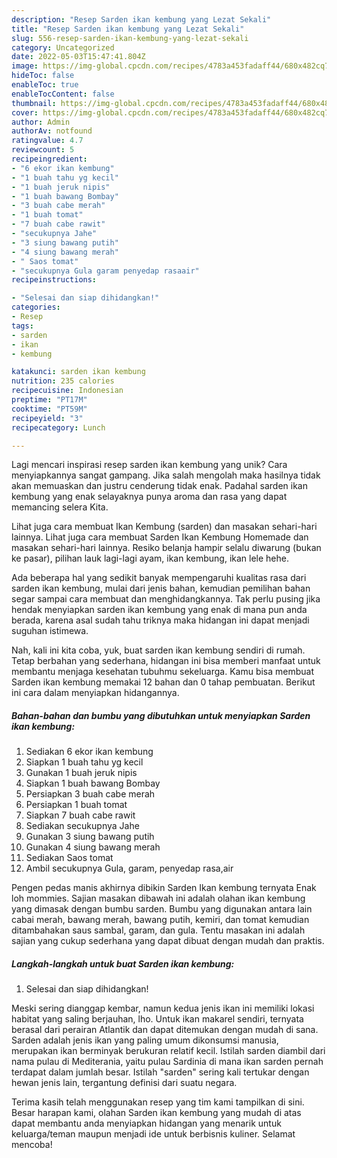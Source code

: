 ```yaml
---
description: "Resep Sarden ikan kembung yang Lezat Sekali"
title: "Resep Sarden ikan kembung yang Lezat Sekali"
slug: 556-resep-sarden-ikan-kembung-yang-lezat-sekali
category: Uncategorized
date: 2022-05-03T15:47:41.804Z
image: https://img-global.cpcdn.com/recipes/4783a453fadaff44/680x482cq70/sarden-ikan-kembung-foto-resep-utama.jpg
hideToc: false
enableToc: true
enableTocContent: false
thumbnail: https://img-global.cpcdn.com/recipes/4783a453fadaff44/680x482cq70/sarden-ikan-kembung-foto-resep-utama.jpg
cover: https://img-global.cpcdn.com/recipes/4783a453fadaff44/680x482cq70/sarden-ikan-kembung-foto-resep-utama.jpg
author: Admin
authorAv: notfound
ratingvalue: 4.7
reviewcount: 5
recipeingredient:
- "6 ekor ikan kembung"
- "1 buah tahu yg kecil"
- "1 buah jeruk nipis"
- "1 buah bawang Bombay"
- "3 buah cabe merah"
- "1 buah tomat"
- "7 buah cabe rawit"
- "secukupnya Jahe"
- "3 siung bawang putih"
- "4 siung bawang merah"
- " Saos tomat"
- "secukupnya Gula garam penyedap rasaair"
recipeinstructions:

- "Selesai dan siap dihidangkan!"
categories:
- Resep
tags:
- sarden
- ikan
- kembung

katakunci: sarden ikan kembung 
nutrition: 235 calories
recipecuisine: Indonesian
preptime: "PT17M"
cooktime: "PT59M"
recipeyield: "3"
recipecategory: Lunch

---
```





Lagi mencari inspirasi resep sarden ikan kembung yang unik? Cara menyiapkannya sangat gampang. Jika salah mengolah maka hasilnya tidak akan memuaskan dan justru cenderung tidak enak. Padahal sarden ikan kembung yang enak selayaknya punya aroma dan rasa yang dapat memancing selera Kita.





Lihat juga cara membuat Ikan Kembung (sarden) dan masakan sehari-hari lainnya. Lihat juga cara membuat Sarden Ikan Kembung Homemade dan masakan sehari-hari lainnya. Resiko belanja hampir selalu diwarung (bukan ke pasar), pilihan lauk lagi-lagi ayam, ikan kembung, ikan lele hehe.

Ada beberapa hal yang sedikit banyak mempengaruhi kualitas rasa dari sarden ikan kembung, mulai dari jenis bahan, kemudian pemilihan bahan segar sampai cara membuat dan menghidangkannya. Tak perlu pusing jika hendak menyiapkan sarden ikan kembung yang enak di mana pun anda berada, karena asal sudah tahu triknya maka hidangan ini dapat menjadi suguhan istimewa.






Nah, kali ini kita coba, yuk, buat sarden ikan kembung sendiri di rumah. Tetap berbahan yang sederhana, hidangan ini bisa memberi manfaat untuk membantu menjaga kesehatan tubuhmu sekeluarga. Kamu bisa membuat Sarden ikan kembung memakai 12 bahan dan 0 tahap pembuatan. Berikut ini cara dalam menyiapkan hidangannya.

<!--inarticleads1-->

##### Bahan-bahan dan bumbu yang dibutuhkan untuk menyiapkan Sarden ikan kembung:

1. Sediakan 6 ekor ikan kembung
1. Siapkan 1 buah tahu yg kecil
1. Gunakan 1 buah jeruk nipis
1. Siapkan 1 buah bawang Bombay
1. Persiapkan 3 buah cabe merah
1. Persiapkan 1 buah tomat
1. Siapkan 7 buah cabe rawit
1. Sediakan secukupnya Jahe
1. Gunakan 3 siung bawang putih
1. Gunakan 4 siung bawang merah
1. Sediakan  Saos tomat
1. Ambil secukupnya Gula, garam, penyedap rasa,air


Pengen pedas manis akhirnya dibikin Sarden Ikan kembung ternyata Enak loh mommies. Sajian masakan dibawah ini adalah olahan ikan kembung yang dimasak dengan bumbu sarden. Bumbu yang digunakan antara lain cabai merah, bawang merah, bawang putih, kemiri, dan tomat kemudian ditambahakan saus sambal, garam, dan gula. Tentu masakan ini adalah sajian yang cukup sederhana yang dapat dibuat dengan mudah dan praktis. 

<!--inarticleads2-->

##### Langkah-langkah untuk buat Sarden ikan kembung:


1. Selesai dan siap dihidangkan!

Meski sering dianggap kembar, namun kedua jenis ikan ini memiliki lokasi habitat yang saling berjauhan, lho. Untuk ikan makarel sendiri, ternyata berasal dari perairan Atlantik dan dapat ditemukan dengan mudah di sana. Sarden adalah jenis ikan yang paling umum dikonsumsi manusia, merupakan ikan berminyak berukuran relatif kecil. Istilah sarden diambil dari nama pulau di Mediterania, yaitu pulau Sardinia di mana ikan sarden pernah terdapat dalam jumlah besar. Istilah &#34;sarden&#34; sering kali tertukar dengan hewan jenis lain, tergantung definisi dari suatu negara. 

Terima kasih telah menggunakan resep yang tim kami tampilkan di sini. Besar harapan kami, olahan Sarden ikan kembung yang mudah di atas dapat membantu anda menyiapkan hidangan yang menarik untuk keluarga/teman maupun menjadi ide untuk berbisnis kuliner. Selamat mencoba!
